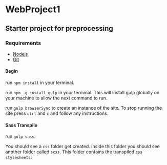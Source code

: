 # WebProject1

## Starter project for preprocessing

### Requirements

* [Nodejs](https://nodejs.org/en/)
* [Git](https://git-scm.com/)

#### Begin

run `npm install` in your terminal.

run `npm -g install gulp` in your terminal. This will install gulp globally on your machine to allow the next command to run.

run `gulp browserSync` to create an instance of the site. To stop running the site press `ctrl` and `c` and follow any instructions.

#### Sass Transpile

run `gulp sass`.

You should see a `css` folder get created. Inside this folder you should see another folder called `scss`. This folder contains the transpiled `css` `stylesheets`.